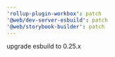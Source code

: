 ```yaml
---
'rollup-plugin-workbox': patch
'@web/dev-server-esbuild': patch
'@web/storybook-builder': patch
---
```


upgrade esbuild to 0.25.x
